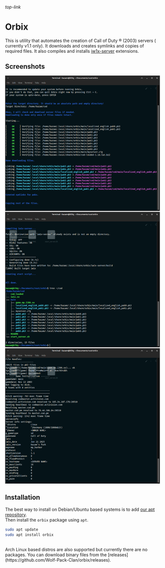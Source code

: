 ###### top-link

# Orbix
This is utility that automates the creation of Call of Duty ®️ (2003) servers ( currently v1.1 only).
It downloads and creates symlinks and copies of required files.
It also compiles and installs [iw1x-server](https://github.com/coyoteclan/iw1x-server) extensions.

## Screenshots

![](images/1.png)
![](images/2.png)
![](images/3.png)

## Installation
The best way to install on Debian/Ubuntu based systems is to add [our apt repository](https://github.com/Wolf-Pack-Clan/kOS-packages/).</br>
Then install the `orbix` package using `apt`.

```bash
sudo apt update
sudo apt install orbix
```
</br>
Arch Linux based distros are also supported but currently there are no packages. You can download binary files from the [releases](https://github.com/Wolf-Pack-Clan/orbix/releases).